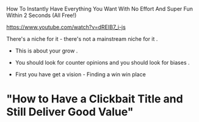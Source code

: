 
How To Instantly Have Everything You Want With No Effort And Super Fun Within 2 Seconds (All Free!)

https://www.youtube.com/watch?v=dREIB7_i-js

There's a niche for it - there's not a mainstream niche for it . 

- This is about your grow .

- You should look for counter opinions and you should look for biases .


- First you have get a vision - Finding a win win place 

# "How to Have a Clickbait Title and Still Deliver Good Value"

